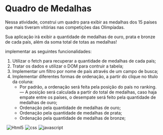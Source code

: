 <h1>Quadro de Medalhas</h1>

Nessa atividade, construi um quadro para exibir as medalhas dos 15 países que mais tiveram vitórias nas competições das Olimpíadas.

Sua aplicação irá exibir a quantidade de medalhas de ouro, prata e bronze de cada país, além da soma total de totas as medalhas!


 implementar as seguintes funcionalidades:

1. Utilizar o fetch para recuperar a quantidade de medalhas de cada país;
2. Tratar os dados e utilizar o DOM para contruir a tabela;
3. Implementar um filtro por nome de país através de um campo de busca;
4. Implementar diferentes formas de ordenação, a partir do clique no título da coluna:
   - Por padrão, a ordenação será feita pela posição do país no ranking. — A posição será calculada a partir do total de medalhas, caso haja empate entre os países, o desempate será feito pela quantidade de medalhas de ouro;
   - Ordenação pela quantidade de medalhas de ouro;
   - Ordenação pela quantidade de medalhas de prata;
   - Ordenação pela quantidade de medalhas de bronze;
 

<div style='display:flex; gap: 5px;'><br>
 <img align="center" alt="Html5" src="https://img.shields.io/badge/HTML5-E34F26?style=for-the-badge&logo=html5&logoColor=white">

 <img align="center" alt="css" src="https://img.shields.io/badge/CSS3-1572B6?style=for-the-badge&logo=css3&logoColor=white">

  <img align="center" alt="javascript" src="https://img.shields.io/badge/JavaScript-F7DF1E?style=for-the-badge&logo=javascript&logoColor=black">


   
</div></br>
